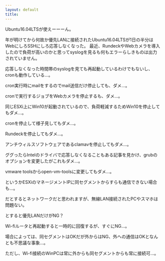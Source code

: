 ```yaml
---
layout: default
title: 
---
```


Ubuntu16.04LTSが使えーーーん。

年が明けてから何故か優先LANに接続されたUbuntu16.04LTSが1日の半分はWebにしろSSHにしろ応答しなくなった。
最近、RundeckやWebカメラを導入したので負荷が高いのかと思ってsyslogを見るも何もエラーらしきものは出力されていません。

応答しなくなった時間帯のsyslogを見ても再起動しているわけでもないし、cronも動作している...。

cron実行時にmailをするのでmail送信だけ停止しても、ダメ...。

cronで実行するジョブをWebカメラを停止するも、ダメ...。

同じESXi上にWin10が起動されているので、負荷軽減するためWin10を停止してもダメ...。

cronを停止して様子見してもダメ...。

Rundeckを停止してもダメ...。

アンチウィルスソフトウェアであるclamavを停止してもダメ...。

ググったらIntelのドライバで応答しなくなることもある記事を見かけ、grubのオプションを変更したがこれもダメ...。

vmware toolsからopen-vm-toolsに変更してもダメ...。



というかESXiのマネージメントIPに同セグメントからすらも通信できない場合も...。

だとするとネットワークだと思われますが、無線LAN接続されたPCやスマホは問題ない。

とすると優先LANだけがNG？

Wi-fiルータと再起動すると一時的に回復するが、すぐにNG...。

場合によっては、同セグメントはOKだが外からはNG、外への通信はOKとなんとも不思議な事象...。

ただし、Wi-fi接続のWinPCは常に外からも同セグメントからも常に接続可...。














































